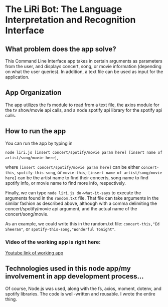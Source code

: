 # The LiRi Bot: The Language Interpretation and Recognition Interface

## What problem does the app solve?

This Command Line Interface app takes in certain arguments as parameters from the user, and displays concert, song, or movie information (depending on what the user queries). In addition, a text file can be used as input for the application.

## App Organization

The app utilizes the fs module to read from a text file, the axios module for the tv show/movie api calls, and a node spotify api library for the spotify api calls.

## How to run the app

You can run the app by typing in 

``node liri.js [insert concert/spotify/movie param here] [insert name of artist/song/movie here]``, 

where ``[insert concert/spotify/movie param here]`` can be either ``concert-this``, ``spotify-this-song``, or ``movie-this``; ``[insert name of artist/song/movie here]`` can be the artist name to find their concerts, song name to find spotify info, or movie name to find more info, respectively.

Finally, we can type ``node liri.js do-what-it-says`` to execute the arguments found in the `random.txt` file. That file can take arguments in the similar fashion as described above, although with a comma delimiting the concert/spotify/movie api argument, and the actual name of the concert/song/movie.

As an example, we could write this in the random.txt file: `concert-this,"Ed Sheeran"`, or `spotify-this-song,"Wonderful Tonight"`.

### Video of the working app is right here:

[Youtube link of working app](https://youtu.be/RnUvz4A4XVE)

## Technologies used in this node app/my involvement in app development process...

Of course, Node.js was used, along with the fs, axios, moment, dotenv, and spotify libraries. The code is well-written and reusable. I wrote the entire thing.